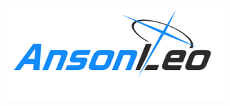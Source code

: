 ![](https://raw.githubusercontent.com/code-with-Anson/code-with-Anson/refs/heads/main/AnsonLeo_ba-style%40logo.bluearchive.cc.png)
<!--
**code-with-Anson/code-with-Anson** is a ✨ _special_ ✨ repository because its `README.md` (this file) appears on your GitHub profile.

Here are some ideas to get you started:

- 🔭 I’m currently working on ...
- 🌱 I’m currently learning ...
- 👯 I’m looking to collaborate on ...
- 🤔 I’m looking for help with ...
- 💬 Ask me about ...
- 📫 How to reach me: ...
- 😄 Pronouns: ...
- ⚡ Fun fact: ...
-->
